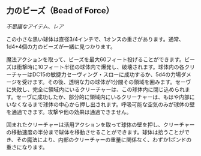 ## 力のビーズ（Bead of Force）
*不思議なアイテム、レア*

この小さな黒い球体は直径3/4インチで、1オンスの重さがあります。通常、1d4+4個の力のビーズが一緒に見つかります。

魔法アクションを取って、ビーズを最大60フィート投げることができます。ビーズは衝撃時に10フィート半径の球体内で爆発し、破壊されます。球体内の各クリーチャーはDC15の敏捷力セーヴィング・スローに成功するか、5d4の力場ダメージを受けます。その後、透明な力の球体が1分間その領域を囲みます。セーヴに失敗し、完全に領域内にいるクリーチャーは、この球体内に閉じ込められます。セーヴに成功したか、部分的に領域内にいるクリーチャーは、もはや内部にいなくなるまで球体の中心から押し出されます。呼吸可能な空気のみが球体の壁を通過できます。攻撃や他の効果は通過できません。

囲まれたクリーチャーは活用アクションを取って球体の壁を押し、クリーチャーの移動速度の半分まで球体を移動させることができます。球体は拾うことができ、その魔法により、内部のクリーチャーの重量に関係なく、わずか1ポンドの重さになります。